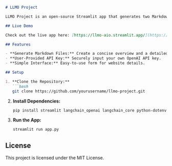 ```markdown
# LLMO Project

LLMO Project is an open-source Streamlit app that generates two Markdown files—`llms.txt` (a brief overview) and `llms-full.txt` (a detailed version)—for your website based on the information you provide.

## Live Demo

Check out the live app here: [https://llmo-aio.streamlit.app/](https://llmo-aio.streamlit.app/)

## Features

- **Generate Markdown Files:** Create a concise overview and a detailed documentation of your website.
- **User-Provided API Key:** Securely input your own OpenAI API key.
- **Simple Interface:** Easy-to-use form for website details.

## Setup

1. **Clone the Repository:**
   ```bash
   git clone https://github.com/yourusername/llmo-project.git
   ```

2. **Install Dependencies:**
   ```bash
   pip install streamlit langchain_openai langchain_core python-dotenv
   ```

3. **Run the App:**
   ```bash
   streamlit run app.py
   ```

## License

This project is licensed under the MIT License.
```
